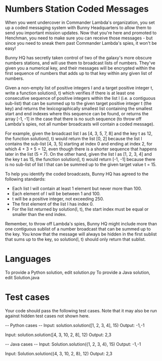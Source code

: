Numbers Station Coded Messages
==============================

When you went undercover in Commander Lambda's organization, you set
up a coded messaging system with Bunny Headquarters to allow them to
send you important mission updates. Now that you're here and promoted
to Henchman, you need to make sure you can receive those messages - but
since you need to sneak them past Commander Lambda's spies, it won't be
easy!

Bunny HQ has secretly taken control of two of the galaxy's more
obscure numbers stations, and will use them to broadcast lists of
numbers. They've given you a numerical key, and their messages will be
encrypted within the first sequence of numbers that adds up to that key
within any given list of numbers.

Given a non-empty list of positive integers l and a target positive
integer t, write a function solution(l, t) which verifies if there is at
least one consecutive sequence of positive integers within the list l
(i.e. a contiguous sub-list) that can be summed up to the given target
positive integer t (the key) and returns the lexicographically smallest
list containing the smallest start and end indexes where this sequence
can be found, or returns the array [-1, -1] in the case that there is no
such sequence (to throw off Lambda's spies, not all number broadcasts
will contain a coded message).

For example, given the broadcast list l as [4, 3, 5, 7, 8] and the
key t as 12, the function solution(l, t) would return the list [0, 2]
because the list l contains the sub-list [4, 3, 5] starting at index 0
and ending at index 2, for which 4 + 3 + 5 = 12, even though there is a
shorter sequence that happens later in the list (5 + 7). On the other
hand, given the list l as [1, 2, 3, 4] and the key t as 15, the function
solution(l, t) would return [-1, -1] because there is no sub-list of
list l that can be summed up to the given target value t = 15.

To help you identify the coded broadcasts, Bunny HQ has agreed to the
following standards:

- Each list l will contain at least 1 element but never more than 100.
- Each element of l will be between 1 and 100.
- t will be a positive integer, not exceeding 250.
- The first element of the list l has index 0.
- For the list returned by solution(l, t), the start index must be
  equal or smaller than the end index.

Remember, to throw off Lambda's spies, Bunny HQ might include more than
one contiguous sublist of a number broadcast that can be summed up to
the key. You know that the message will always be hidden in the first
sublist that sums up to the key, so solution(l, t) should only return
that sublist.

Languages
=========

To provide a Python solution, edit solution.py
To provide a Java solution, edit Solution.java

Test cases
==========
Your code should pass the following test cases.
Note that it may also be run against hidden test cases not shown here.

-- Python cases --
Input:
solution.solution([1, 2, 3, 4], 15)
Output:
    -1,-1

Input:
solution.solution([4, 3, 10, 2, 8], 12)
Output:
    2,3

-- Java cases --
Input:
Solution.solution({1, 2, 3, 4}, 15)
Output:
    -1,-1

Input:
Solution.solution({4, 3, 10, 2, 8}, 12)
Output:
    2,3